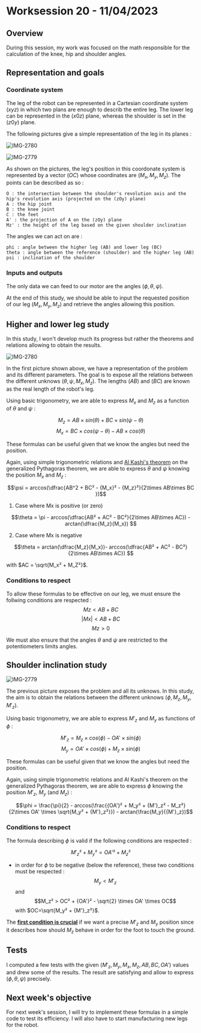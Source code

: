 # **Worksession 20 - 11/04/2023**

## **Overview** 

During this session, my work was focused on the math responsible for the calculation of the knee, hip and shoulder angles.

## **Representation and goals**

### **Coordinate system**

The leg of the robot can be represented in a Cartesian coordinate system $(xyz)$ in which two plans are enough to describ the entire leg. 
The lower leg can be represented in the $(x0z)$ plane, whereas the shoulder is set in the $(z0y)$ plane. 

The following pictures give a simple representation of the leg in its planes :

![IMG-2780](https://user-images.githubusercontent.com/95374519/232210482-9442be2a-43d8-47e4-b1fc-1ec0f1f033de.jpg)


![IMG-2779](https://user-images.githubusercontent.com/95374519/232210486-771591ca-33c1-4f25-8772-1ae131762107.jpg)

As shown on the pictures, the leg's position in this coordonate system is represented by a vector $(OC)$ whose coordinates are $(M_x,M_y,M_z)$.
The points can be described as so :

    O : the intersection between the shoulder's revolution axis and the hip's revolution axis (projected on the (zOy) plane)
    A : the hip joint
    B : the knee joint
    C : the feet 
    A' : the projection of A on the (zOy) plane
    Mz' : the height of the leg based on the given shoulder inclination

The angles we can act on are :

    phi : angle between the higher leg (AB) and lower leg (BC)
    theta : angle between the reference (shoulder) and the higher leg (AB)
    psi : inclination of the shoulder 

### **Inputs and outputs** 

The only data we can feed to our motor are the angles $(\phi,\theta,\psi)$. 

At the end of this study, we should be able to input the requested position of our leg $(M_x,M_y,M_z)$ and retrieve the angles allowing this position.

## **Higher and lower leg study**

In this study, I won't develop much its progress but rather the theorems and relations allowing to obtain the results. 


![IMG-2780](https://user-images.githubusercontent.com/95374519/232210482-9442be2a-43d8-47e4-b1fc-1ec0f1f033de.jpg)


In the first picture shown above, we have a representation of the problem and its different parameters.
The goal is to expose all the relations between the different unknows $(\theta,\psi,M_x,M_z)$. 
The lengths $(AB)$ and $(BC)$ are known as the real length of the robot's leg. 

Using basic trigonometry, we are able to express $M_x$ and $M_z$ as a function of $\theta$ and $\psi$ :

$$M_z = AB \times sin(\theta) + BC\times sin(\psi - \theta)$$
$$M_x = BC\times cos(\psi -\theta) - AB\times cos(\theta)$$

These formulas can be useful given that we know the angles but need the position.

Again, using simple trigonometric relations and [Al Kashi's theorem](https://fr.wikipedia.org/wiki/Loi_des_cosinus) on the generalized Pythagoras theorem, 
we are able to express $\theta$ and $\psi$ knowing the position $M_x$ and $M_z$ :

$$\psi = arccos(\dfrac{AB^2 + BC² - {M_x}² - {M_z}²}{2\times AB\times BC })$$

1. Case where Mx is positive (or zero)

$$\theta = \pi - arccos(\dfrac{AB² + AC² - BC²}{2\times AB\times AC}) -arctan(\dfrac{M_z}{M_x}) $$

2. Case where Mx is negative 

$$\theta = arctan(\dfrac{M_z}{M_x})- arccos(\dfrac{AB² + AC² - BC²}{2\times AB\times AC})  $$

with $AC = \sqrt{M_x² + M_Z²}$.

### **Conditions to respect** 

To allow these formulas to be effective on our leg, we must ensure the follwing conditions are respected :
$$Mz < AB + BC$$
$$|Mx| < AB + BC$$
$$Mz > 0$$

We must also ensure that the angles $\theta$ and $\psi$ are restricted to the potentiometers limits angles. 

## **Shoulder inclination study**

![IMG-2779](https://user-images.githubusercontent.com/95374519/232210486-771591ca-33c1-4f25-8772-1ae131762107.jpg)

The previous picture exposes the problem and all its unknows. 
In this study, the aim is to obtain the relations between the different unknows $(\phi,M_z,M_y,M'_z)$.

Using basic trigonometry, we are able to express $M'_z$ and $M_y$ as functions of $\phi$ :

$$M'_z = M_z \times cos(\phi) - OA' \times sin(\phi)$$
$$M_y = OA' \times cos(\phi) + M_z \times sin(\phi)$$

These formulas can be useful given that we know the angles but need the position.

Again, using simple trigonometric relations and Al Kashi's theorem on the generalized Pythagoras theorem, 
we are able to express $\phi$ knowing the position $M'_z$, $M_y$ (and $M_z$) :

$$\phi = \frac{\pi}{2}  - arccos(\frac{{OA'}² + M_y² + {M'}_z² - M_z²}{2\times OA' \times \sqrt{M_y² + {M'}_z²}}) - arctan(\frac{M_y}{{M'}_z})$$


### **Conditions to respect** 

The formula describing $\phi$ is valid if the following conditions are respected :

$${M'}_z² + M_y² = {OA'}² + M_z²$$ 

- in order for $\phi$ to be negative (below the reference), these two conditions must be respected :
$$M_y < M'_z$$ 
and
$$M_z² > OC² + {OA'}² - \sqrt{2} \times OA' \times OC$$
with $OC=\sqrt{M_y² + {M'}_z²}$.

The <ins>**first condition is crucial**</ins> if we want a precise $M'_z$ and $M_y$ position since it describes how should $M_z$ behave in order for the foot to touch the ground. 

## Tests 

I computed a few tests with the given $(M'_z,M_y,M_x,M_z,AB,BC,OA')$ values and drew some of the results. 
The result are satisfying and allow to express $(\phi,\theta,\psi)$ precisely. 

## Next week's objective 

For next week's session, I will try to implement these formulas in a simple code to test its efficiency.
I will also have to start manufacturing new legs for the robot. 




